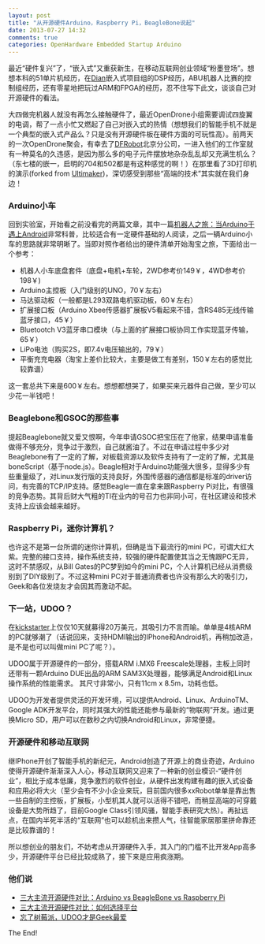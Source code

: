 ```yaml
---
layout: post
title: "从开源硬件Arduino，Raspberry Pi，BeagleBone说起"
date: 2013-07-27 14:32
comments: true
categories: OpenHardware Embedded Startup Arduino
---
```


最近“硬件复兴”了，“嵌入式”又重获新生，在移动互联网创业领域“粉墨登场”。想想本科的51单片机经历，在[Dian](http://www.dian.org.cn)嵌入式项目组的DSP经历，ABU机器人比赛的控制组经历，还有零星地把玩过ARM和FPGA的经历，忍不住写下此文，谈谈自己对开源硬件的看法。

大四做完机器人就没有再怎么接触硬件了，最近OpenDrone小组需要调试四旋翼的电调，帮了一点小忙又燃起了自己对嵌入式的热情（想想我们的智能手机不就是一个典型的嵌入式产品么？只是没有开源硬件板在硬件方面的可玩性高）。前两天的一次OpenDrone聚会，有幸去了[DFRobot](http://www.dfrobot.com.cn)北京分公司，一进入他们的工作室就有一种莫名的久违感，是因为那么多的电子元件摆放地杂杂乱乱却又充满生机么？（东七楼的嵌一，启明的704和502都是有这种感觉的啊！）在那里看了3D打印机的演示(forked from [Ultimaker](http://www.ultimaker.com))，深切感受到那些“高端的技术”其实就在我们身边！

<!--more-->

### Arduino小车
回到实验室，开始看之前没看完的两篇文章，其中一篇[机器人之旅：当Arduino于遇上Android](http://blog.knownsec.com/2012/02/%E6%9C%BA%E5%99%A8%E4%BA%BA%E4%B9%8B%E6%97%85%EF%BC%9A%E5%BD%93arduino%E9%81%87%E4%B8%8Aandroid/)非常科普，比较适合有一定硬件基础的人阅读，之后一辆Arduino小车的思路就非常明晰了。当即对照作者给出的硬件清单开始淘宝之旅，下面给出一个参考：

*   机器人小车底盘套件（底盘+电机+车轮，2WD参考价149￥，4WD参考价198￥)
*   Arduino主控板（入门级别的UNO，70￥左右）
*   马达驱动板（一般都是L293双路电机驱动板，60￥左右）
*   扩展接口板（Arduino Xbee传感器扩展板V5看起来不错，含RS485无线传输蓝牙接口，45￥）
*   Bluetootch V3蓝牙串口模块（与上面的扩展接口板协同工作实现蓝牙传输，65￥）
*   LiPo电池（购买2S，即7.4v电压输出的，79￥）
*   平衡充充电器（淘宝上差价比较大，主要是做工有差别，150￥左右的感觉比较靠谱）

这一套总共下来是600￥左右。想想都想哭了，如果买来元器件自己做，至少可以少花一半钱吧！

### Beaglebone和GSOC的那些事
提起Beaglebone就又爱又恨啊，今年申请GSOC把宝压在了他家，结果申请准备做得不够充分，竞争过于激烈，自己就酱油了。不过在申请过程中多少对Beaglebone有了一定的了解，对板载资源以及软件支持有了一定的了解，尤其是boneScript（基于node.js）。Beagle相对于Arduino功能强大很多，显得多少有些重量级了，对Linux发行版的支持良好，外围传感器的通信都是标准的driver访问，有完善的TCP/IP支持。感觉Beagle一直在拿来跟Raspberry Pi对比，有很强的竞争态势。其背后财大气粗的TI在业内的号召力也非同小可，在社区建设和技术支持上应该会越来越好。

### Raspberry Pi，迷你计算机？
也许这不是第一台所谓的迷你计算机，但确是当下最流行的mini PC，可谓大红大紫。完整的接口支持，操作系统支持，较强的硬件配置使其当之无愧跟PC无异，这时不禁感叹，从Bill Gates的PC梦到如今的mini PC，个人计算机已经从消费级别到了DIY级别了。不过这种mini PC对于普通消费者也许没有那么大的吸引力，Geek和各位发烧友才会因其而激动不起。

### 下一站，UDOO？
在[kickstarter](http://www.kickstarter.com)上仅仅10天就募得20万美元，其吸引力不言而喻。单单是4核ARM的PC就够潮了（话说回来，支持HDMI输出的IPhone和Android机，再稍加改造，是不是也可以叫做mini PC了呢？）。

>
UDOO属于开源硬件的一部分，搭载ARM i.MX6 Freescale处理器，主板上同时还带有一颗Arduino DUE出品的ARM SAM3X处理器，能够满足Android和Linux操作系统的性能需求。 其尺寸非常小，只有11cm x 8.5m，功耗也低。
>
UDOO为开发者提供灵活的开发环境，可以提供Android、Linux、ArduinoTM、Google ADK开发平台，同时其强大的性能还能参与最新的“物联网”开发。通过更换Micro SD，用户可以在数秒之内切换Android和Linux，非常便捷。

### 开源硬件和移动互联网
继IPhone开创了智能手机的新纪元，Android创造了开源上的商业奇迹，Arduino使得开源硬件渐渐深入人心，移动互联网又迎来了一种新的创业模识-“硬件创业”，相比于成本低廉，竞争激烈的软件创业，从硬件出发构建有趣的嵌入式设备和应用必将大火（至少会有不少小企业来玩，目前国内很多xxRobot单单是靠出售一些自制的主控板，扩展板，小型机其人就可以活得不错吧，而稍显高端的可穿戴设备是大势所趋了，目前Google Class引领风骚，智能手表研究大热）。再扯远点，在国内半死半活的“互联网”也可以趁机出来攒人气，往智能家居那里拼命靠还是比较靠谱的！

所以想创业的朋友们，不妨考虑从开源硬件入手，其入门的门槛不比开发App高多少，开源硬件平台已经比较成熟了，接下来是应用疯涨期。

### 他们说

*   [三大主流开源硬件对比：Arduino vs BeagleBone vs Raspberry Pi](http://www.csdn.net/article/2013-05-02/2815109-ArduinoUno-vs-BeagleBone-vs-RaspberryPi/1)
*   [三大主流开源硬件对比：如何选择平台](http://www.csdn.net/article/2013-05-02/2815109-ArduinoUno-vs-BeagleBone-vs-RaspberryPi/2)
*   [忘了树莓派，UDOO才是Geek最爱](http://tech2ipo.com/59224)

The End!
